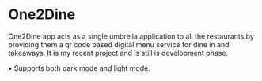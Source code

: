 # One2Dine

One2Dine app acts as a single umbrella application to all the restaurants by providing them a qr code based digital menu service for dine in and takeaways. It is my recent project and is still is development phase.</br>

• Supports both dark mode and light mode. 
